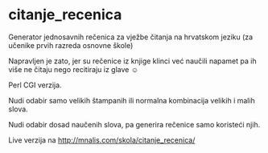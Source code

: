 # citanje_recenica
Generator jednosavnih rečenica za vježbe čitanja na hrvatskom jeziku 
(za učenike prvih razreda osnovne škole) 

Napravljen je zato, jer su rečenice iz knjige klinci već naučili napamet pa ih više ne čitaju nego recitiraju iz glave ☺

Perl CGI verzija.

Nudi odabir samo velikih štampanih ili normalna kombinacija velikih i malih slova.

Nudi odabir dosad naučenih slova, pa generira rečenice samo koristeći njih.


Live verzija na http://mnalis.com/skola/citanje_recenica/
